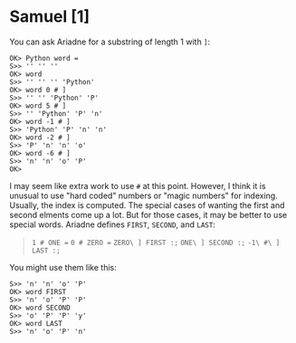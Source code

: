 # Samuel [1]

You can ask Ariadne for a substring of length 1 with `]`:

    OK> Python word =
    S>> '' '' ''
    OK> word
    S>> '' '' '' 'Python'
    OK> word 0 # ]
    S>> '' '' 'Python' 'P'
    OK> word 5 # ]
    S>> '' 'Python' 'P' 'n'
    OK> word -1 # ]
    S>> 'Python' 'P' 'n' 'n'
    OK> word -2 # ]
    S>> 'P' 'n' 'n' 'o'
    OK> word -6 # ]
    S>> 'n' 'n' 'o' 'P'
    OK>
    
I may seem like extra work to use `#` at this point.
However, I think it is unusual to use "hard coded" numbers or "magic numbers" for indexing.
Usually, the index is computed.
The special cases of wanting the first and second elments come up a lot.
But for those cases, it may be better to use special words.
Ariadne defines `FIRST`, `SECOND`, and `LAST`:

> `1 # ONE =`
> `0 # ZERO =`
> `ZERO\ ] FIRST :;`
> `ONE\ ] SECOND :;`
> `-1\ #\ ] LAST :;`
    
You might use them like this:
    
    S>> 'n' 'n' 'o' 'P'
    OK> word FIRST
    S>> 'n' 'o' 'P' 'P'
    OK> word SECOND
    S>> 'o' 'P' 'P' 'y'
    OK> word LAST
    S>> 'n' 'o' 'P' 'n'
    
